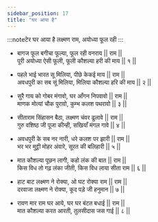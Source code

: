 ```yaml
---
sidebar_position: 17
title: "घर आया है"
---
```


:::noteटेर
घर आया है लक्ष्मण राम, अयोध्या फूल रही
:::

- बागज फूल बगीचा फूल्या, फूल रही वनराय || राम || <br/>
  पूरी अयोध्या ऐसी फूली, फूली कौशल्या हरी की माय || १ ||

- पहले भाई भारत सू मिलिया, पीछे केकई माय || राम || <br/>
  अवधपुरी का सब सूं मिलिया, मिलिया कौशल्या हरि की माय || २ ||

- सुरै गाय को गोबर मंगावो, घर आँगन निपवावो || राम || <br/>
  माणक मोत्यां चौक पुरावो, कुम्भ कलश पथरावो || ३ ||

- सीताराम सिंहासन बैठा, लक्ष्मण चंवर ढुलावे || राम || <br/>
  गुरु वशिष्ठ जी पूजा कीन्ही, सखियाँ मंगल गावे || ४ ||

- अवधपुरी के सब नर नारी, धरे कलश पर झारी || राम || <br/>
  भर भर मुट्ठी मोहर अंवारे, सूरत की बलिहारी || ५ ||

- मात कौशल्या पूछन लागी, कहो लंक की बात || राम || <br/>
  किस विध तो गढ़ लंका जीती, किस विध लाया सीता राम || ६ ||

- हाट बाट लक्ष्मण ने रोक्या, ओ घट रोक्या राम || राम || <br/>
  दरवाजा लक्ष्मण ने रोक्या, कूद पड़े जी हनुमान || ७ ||

- रावण मार राम घर आये, घर घर बंटत बधाई || राम || <br/>
  मात कौशल्या करत आरती, तुलसीदास जस गाई || ८ ||
